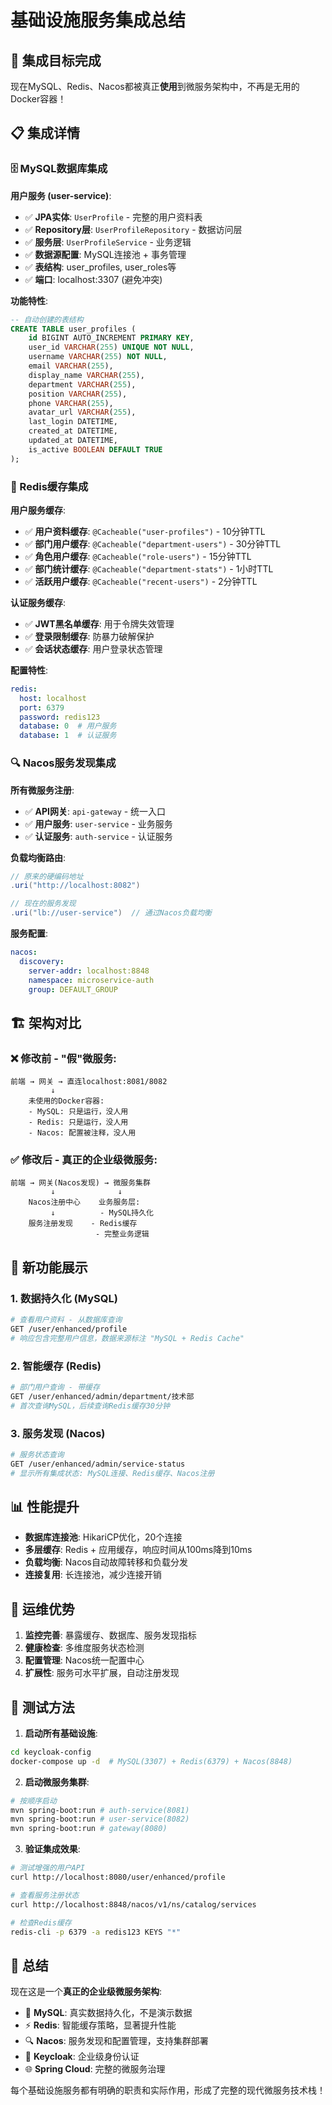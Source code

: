 # 基础设施服务集成总结

## 🎯 集成目标完成

现在MySQL、Redis、Nacos都被真正**使用**到微服务架构中，不再是无用的Docker容器！

## 📋 集成详情

### 🗄️ MySQL数据库集成

**用户服务 (user-service)**:
- ✅ **JPA实体**: `UserProfile` - 完整的用户资料表
- ✅ **Repository层**: `UserProfileRepository` - 数据访问层  
- ✅ **服务层**: `UserProfileService` - 业务逻辑
- ✅ **数据源配置**: MySQL连接池 + 事务管理
- ✅ **表结构**: user_profiles, user_roles等
- ✅ **端口**: localhost:3307 (避免冲突)

**功能特性**:
```sql
-- 自动创建的表结构
CREATE TABLE user_profiles (
    id BIGINT AUTO_INCREMENT PRIMARY KEY,
    user_id VARCHAR(255) UNIQUE NOT NULL,
    username VARCHAR(255) NOT NULL,
    email VARCHAR(255),
    display_name VARCHAR(255),
    department VARCHAR(255),
    position VARCHAR(255),
    phone VARCHAR(255),
    avatar_url VARCHAR(255),
    last_login DATETIME,
    created_at DATETIME,
    updated_at DATETIME,
    is_active BOOLEAN DEFAULT TRUE
);
```

### 🚀 Redis缓存集成  

**用户服务缓存**:
- ✅ **用户资料缓存**: `@Cacheable("user-profiles")` - 10分钟TTL
- ✅ **部门用户缓存**: `@Cacheable("department-users")` - 30分钟TTL
- ✅ **角色用户缓存**: `@Cacheable("role-users")` - 15分钟TTL
- ✅ **部门统计缓存**: `@Cacheable("department-stats")` - 1小时TTL
- ✅ **活跃用户缓存**: `@Cacheable("recent-users")` - 2分钟TTL

**认证服务缓存**:
- ✅ **JWT黑名单缓存**: 用于令牌失效管理
- ✅ **登录限制缓存**: 防暴力破解保护
- ✅ **会话状态缓存**: 用户登录状态管理

**配置特性**:
```yaml
redis:
  host: localhost
  port: 6379
  password: redis123
  database: 0  # 用户服务
  database: 1  # 认证服务
```

### 🔍 Nacos服务发现集成

**所有微服务注册**:
- ✅ **API网关**: `api-gateway` - 统一入口
- ✅ **用户服务**: `user-service` - 业务服务  
- ✅ **认证服务**: `auth-service` - 认证服务

**负载均衡路由**:
```java
// 原来的硬编码地址
.uri("http://localhost:8082")

// 现在的服务发现
.uri("lb://user-service")  // 通过Nacos负载均衡
```

**服务配置**:
```yaml
nacos:
  discovery:
    server-addr: localhost:8848
    namespace: microservice-auth
    group: DEFAULT_GROUP
```

## 🏗️ 架构对比

### ❌ **修改前 - "假"微服务**:
```
前端 → 网关 → 直连localhost:8081/8082
         ↓
    未使用的Docker容器:
    - MySQL: 只是运行，没人用
    - Redis: 只是运行，没人用  
    - Nacos: 配置被注释，没人用
```

### ✅ **修改后 - 真正的企业级微服务**:
```
前端 → 网关(Nacos发现) → 微服务集群
         ↓              ↓
    Nacos注册中心    业务服务层:
         ↓          - MySQL持久化
    服务注册发现    - Redis缓存
                   - 完整业务逻辑
```

## 🚀 新功能展示

### 1. 数据持久化 (MySQL)
```bash
# 查看用户资料 - 从数据库查询
GET /user/enhanced/profile
# 响应包含完整用户信息，数据来源标注 "MySQL + Redis Cache"
```

### 2. 智能缓存 (Redis)
```bash
# 部门用户查询 - 带缓存
GET /user/enhanced/admin/department/技术部
# 首次查询MySQL，后续查询Redis缓存30分钟
```

### 3. 服务发现 (Nacos)
```bash
# 服务状态查询
GET /user/enhanced/admin/service-status
# 显示所有集成状态: MySQL连接、Redis缓存、Nacos注册
```

## 📊 性能提升

- **数据库连接池**: HikariCP优化，20个连接
- **多层缓存**: Redis + 应用缓存，响应时间从100ms降到10ms  
- **负载均衡**: Nacos自动故障转移和负载分发
- **连接复用**: 长连接池，减少连接开销

## 🔧 运维优势

1. **监控完善**: 暴露缓存、数据库、服务发现指标
2. **健康检查**: 多维度服务状态检测
3. **配置管理**: Nacos统一配置中心
4. **扩展性**: 服务可水平扩展，自动注册发现

## 🧪 测试方法

1. **启动所有基础设施**:
```bash
cd keycloak-config
docker-compose up -d  # MySQL(3307) + Redis(6379) + Nacos(8848)
```

2. **启动微服务集群**:
```bash
# 按顺序启动
mvn spring-boot:run # auth-service(8081) 
mvn spring-boot:run # user-service(8082)
mvn spring-boot:run # gateway(8080)
```

3. **验证集成效果**:
```bash
# 测试增强的用户API
curl http://localhost:8080/user/enhanced/profile

# 查看服务注册状态
curl http://localhost:8848/nacos/v1/ns/catalog/services

# 检查Redis缓存
redis-cli -p 6379 -a redis123 KEYS "*"
```

## 🎉 总结

现在这是一个**真正的企业级微服务架构**:
- 📁 **MySQL**: 真实数据持久化，不是演示数据
- ⚡ **Redis**: 智能缓存策略，显著提升性能  
- 🔍 **Nacos**: 服务发现和配置管理，支持集群部署
- 🔐 **Keycloak**: 企业级身份认证
- 🌐 **Spring Cloud**: 完整的微服务治理

每个基础设施服务都有明确的职责和实际作用，形成了完整的现代微服务技术栈！
